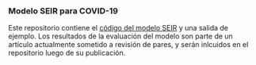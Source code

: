 ### Modelo SEIR para COVID-19

Este repositorio contiene el [código del modelo SEIR](SEIR-COVID19.py) y una salida de ejemplo. Los resultados de la evaluación del modelo son parte de un artículo actualmente sometido a revisión de pares, y serán inlcuidos en el repositorio luego de su publicación.
